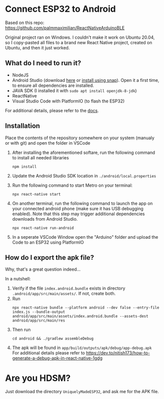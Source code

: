 # Connect ESP32 to Android

Based on this repo: https://github.com/palmmaximilian/ReactNativeArduinoBLE

Original project ran on Windows. I couldn't make it work on Ubuntu 20.04, so I copy-pasted all files to a brand new React Native project, created on Ubuntu, and then it just worked.


## What do I need to run it?
* NodeJS
* Android Studio (download [here](https://developer.android.com/studio) or [install using snap](https://snapcraft.io/android-studio)). Open it a first time, to ensure all dependencies are installed.
* JAVA SDK (I installed it with `sudo apt install openjdk-8-jdk`)
* ReactNative
* Visual Studio Code with PlatformIO (to flash the ESP32)

For additional details, please refer to the [docs](https://reactnative.dev/docs/environment-setup).

## Installation
Place the contents of the repository somewhere on your system (manualy or with git) and open the folder in VSCode

1. After installing the aforementioned softare, run the following command to install all needed libraries
    ```
    npm install
    ```
2. Update the Android Studio SDK location in `./android/local.properties`

3. Run the following command to start Metro on your terminal:
    ```
    npx react-native start
    ```  
4. On another terminal, run the following command to launch the app on your connected android phone (make sure it has USB debugging enabled). Note that this step may trigger additional dependencies downloads from Android Studio.
    ```
    npx react-native run-android
    ```
5. In a seperate VSCode Window open the "Arduino" folder and upload the Code to an ESP32 using PlatformIO

## How do I export the apk file?
Why, that's a great question indeed...

In a nutshell:
1. Verify if the file `index.android.bundle` exists in directory `.android/app/src/main/assets/`. If not, create both.
2. Run
    ```
    npx react-native bundle --platform android --dev false --entry-file index.js --bundle-output android/app/src/main/assets/index.android.bundle --assets-dest android/app/src/main/res
    ```
3. Then run
    ```
    cd android && ./gradlew assembleDebug
    ```
4. The apk will be found in `app/build/outputs/apk/debug/app-debug.apk`
For additional details please refer to https://dev.to/nitish173/how-to-generate-a-debug-apk-in-react-native-1gdg





# Are you HDSM?
Just download the directory `UniquelyMadeESP32`, and ask me for the APK file.
